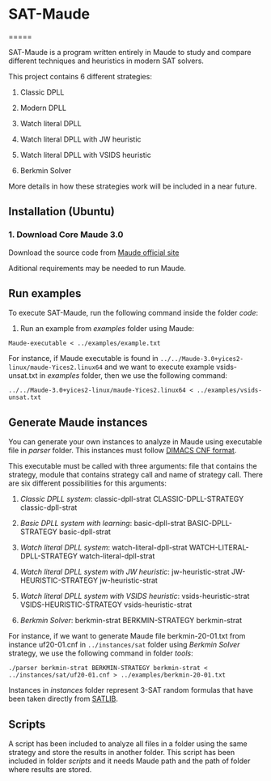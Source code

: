 # SAT-Maude
=====

SAT-Maude is a program written entirely in Maude to study and compare 
different techniques and heuristics in modern SAT solvers.

This project contains 6 different strategies:

1. Classic DPLL 

2. Modern DPLL

3. Watch literal DPLL

4. Watch literal DPLL with JW heuristic

5. Watch literal DPLL with VSIDS heuristic

6. Berkmin Solver

More details in how these strategies work will be included in a near future.

## Installation (Ubuntu)

### 1. Download Core Maude 3.0

Download the source code from [Maude official site](http://maude.cs.illinois.edu/w/index.php/Maude_download_and_installation)

Aditional requirements may be needed to run Maude.

## Run examples

To execute SAT-Maude, run the following command inside the folder *code*:

1. Run an example from *examples* folder using Maude:
```
Maude-executable < ../examples/example.txt
```

For instance, if Maude executable is found in `../../Maude-3.0+yices2-linux/maude-Yices2.linux64` and
we want to execute example vsids-unsat.txt in *examples* folder, then we use the following command:

```
../../Maude-3.0+yices2-linux/maude-Yices2.linux64 < ../examples/vsids-unsat.txt 
```

## Generate Maude instances

You can generate your own instances to analyze in Maude using executable file in
*parser* folder. This instances must follow [DIMACS CNF format](https://www.domagoj-babic.com/uploads/ResearchProjects/Spear/dimacs-cnf.pdf).

This executable must be called with three arguments: file that contains
the strategy, module that contains strategy call and name of strategy call. There are
six different possibilities for this arguments:

1. *Classic DPLL system*: classic-dpll-strat CLASSIC-DPLL-STRATEGY classic-dpll-strat

2. *Basic DPLL system with learning*: basic-dpll-strat BASIC-DPLL-STRATEGY basic-dpll-strat

3. *Watch literal DPLL system*: watch-literal-dpll-strat WATCH-LITERAL-DPLL-STRATEGY watch-literal-dpll-strat

4. *Watch literal DPLL system with JW heuristic*: jw-heuristic-strat JW-HEURISTIC-STRATEGY jw-heuristic-strat

5. *Watch literal DPLL system with VSIDS heuristic*: vsids-heuristic-strat VSIDS-HEURISTIC-STRATEGY vsids-heuristic-strat

6. *Berkmin Solver*: berkmin-strat BERKMIN-STRATEGY berkmin-strat

For instance, if we want to generate Maude file berkmin-20-01.txt from instance uf20-01.cnf in `../instances/sat` folder
using *Berkmin Solver* strategy, we use the following command in folder *tools*:

``` 
./parser berkmin-strat BERKMIN-STRATEGY berkmin-strat < ../instances/sat/uf20-01.cnf > ../examples/berkmin-20-01.txt
```

Instances in *instances* folder represent 3-SAT random formulas that have been taken directly from [SATLIB](https://www.cs.ubc.ca/~hoos/SATLIB/benchm.html).

## Scripts

A script has been included to analyze all files in a folder using the same strategy and store the
results in another folder. This script has been included in folder *scripts* and it needs Maude path and the
path of folder where results are stored.